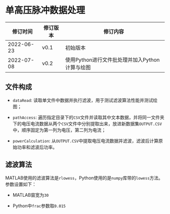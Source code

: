 # 单高压脉冲数据处理

| 修订时间   | 修订版本 | 修订内容 |
| ---       | ---      | --- |
|2022-06-23 | v0.1      |初始版本|
|2022-07-08 | v0.2      |使用Python进行文件批处理并加入Python计算与绘图|

## 文件构成

- `dataRead`: 读取单文件中数据并执行滤波，用于测试滤波算法性能并测试绘图；

- `pathAccess`: 遍历指定目录下的`CSV`文件并读取其中文本数据，并将同一文件夹下的电压电流数据从两个`CSV`文件中分别提取出来，放进新数据集`OUTPUT.CSV`中，顺序固定为第一列为电压，第二列为电流；

- `powerCalculation`: 从`OUTPUT.CSV`中提取电压电流数据并滤波，滤波后计算原始功率和滤波后功率。 

## 滤波算法

MATLAB使用的滤波算法是`rlowess`，Python使用的是`numpy`库带的`lowess`方法。参数设置如下：

- MATLAB窗宽为`30`

- Python中`frac`参数取`0.015`


